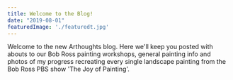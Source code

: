 ```yaml
---
title: Welcome to the Blog!
date: "2019-08-01"
featuredImage: './featuredt.jpg'
---
```


Welcome to the new Arthoughts blog. Here we'll keep you posted with abouts to our Bob Ross painting workshops, general painting info and photos of my progress recreating every single landscape painting from the Bob Ross PBS show 'The Joy of Painting'.

<!-- end -->